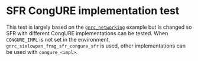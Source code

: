 SFR CongURE implementation test
===============================
This test is largely based on the [`gnrc_networking`][1] example but is changed
so SFR with different CongURE implementations can be tested. When `CONGURE_IMPL`
is not set in the environment, `gnrc_sixlowpan_frag_sfr_congure_sfr` is used,
other implementations can be used with `congure_<impl>`.

[1]: https://github.com/RIOT-OS/RIOT/tree/master/examples/networking/gnrc_networking/gnrc_networking

